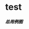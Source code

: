 # test
<div style="
color: #000;
margin: auto;
width:100%">
<h5 style="width=100%;margin:0,auto,0,auto">总用例图</h5></div>
